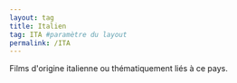 ```yaml
---
layout: tag
title: Italien
tag: ITA #paramètre du layout
permalink: /ITA
---
```


Films d'origine italienne ou thématiquement liés à ce pays.
